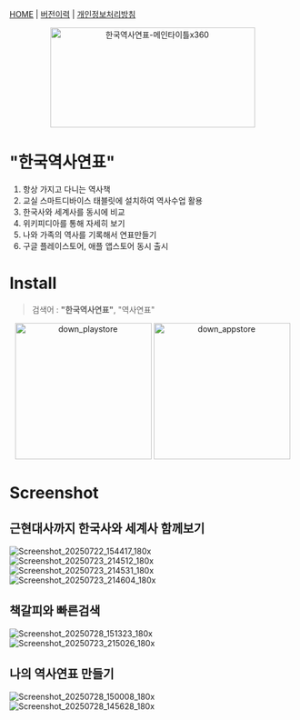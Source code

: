 [HOME](https://mcnorton.github.io/korea_history) | 
[버전이력](https://mcnorton.github.io/korea_history/history) |
[개인정보처리방침](https://mcnorton.github.io/korea_history/privacy)

<p align="center">
  <img width="360" height="176" alt="한국역사연표-메인타이틀x360" src="https://github.com/user-attachments/assets/4d7176c3-8485-467f-8f66-7c4df3bcfe81" /><br />
</p>

# "한국역사연표"

1. 항상 가지고 다니는 역사책
2. 교실 스마트디바이스 태블릿에 설치하여 역사수업 활용
3. 한국사와 세계사를 동시에 비교
4. 위키피디아를 통해 자세히 보기
5. 나와 가족의 역사를 기록해서 연표만들기
6. 구글 플레이스토어, 애플 앱스토어 동시 출시
  
# Install

> 검색어 : **"한국역사연표"**, "역사연표"

<p align="center">
  <a href="https://play.google.com/store/apps/details?id=com.mcnorton.korea_history" target="korea_history"><img width="240" alt="down_playstore" src="https://github.com/user-attachments/assets/f5146e1a-9c16-443e-94a3-8e30b6be361c" /></a>
  <a href="https://apps.apple.com/kr/app/한국역사연표/id6749217619" target="korea_history"><img width="240" alt="down_appstore" src="https://github.com/user-attachments/assets/58300596-90a5-424f-b4d9-75cad84d265f" /></a>
</p>

# Screenshot

## 근현대사까지 한국사와 세계사 함께보기
![Screenshot_20250722_154417_180x](https://github.com/user-attachments/assets/28321761-b39d-4cc4-b6cf-817cda6f85e9)
![Screenshot_20250723_214512_180x](https://github.com/user-attachments/assets/019ec400-7697-43b5-84f0-cddd81f3e6d6)
![Screenshot_20250723_214531_180x](https://github.com/user-attachments/assets/a20c8e78-4710-4d33-8e3f-618e6c20eaa8)
![Screenshot_20250723_214604_180x](https://github.com/user-attachments/assets/5d3e07cd-a061-423c-a362-b5f591a937f0)

## 책갈피와 빠른검색
![Screenshot_20250728_151323_180x](https://github.com/user-attachments/assets/bc41b2e8-e844-4fdd-831c-95f4eec8b16f)
![Screenshot_20250723_215026_180x](https://github.com/user-attachments/assets/9a114e4b-30f4-4e27-bbbf-e5811478651e)

## 나의 역사연표 만들기
![Screenshot_20250728_150008_180x](https://github.com/user-attachments/assets/5fcac463-627b-4944-b353-c287cab7c62f)
![Screenshot_20250728_145628_180x](https://github.com/user-attachments/assets/9bc88abe-38f6-47c1-898f-4446fbfd90c1)


